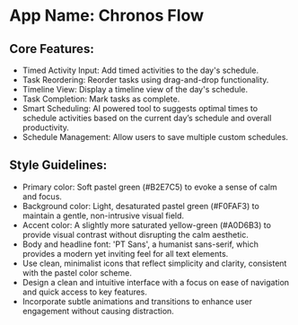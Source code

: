 # **App Name**: Chronos Flow

## Core Features:

- Timed Activity Input: Add timed activities to the day's schedule.
- Task Reordering: Reorder tasks using drag-and-drop functionality.
- Timeline View: Display a timeline view of the day's schedule.
- Task Completion: Mark tasks as complete.
- Smart Scheduling: AI powered tool to suggests optimal times to schedule activities based on the current day’s schedule and overall productivity.
- Schedule Management: Allow users to save multiple custom schedules.

## Style Guidelines:

- Primary color: Soft pastel green (#B2E7C5) to evoke a sense of calm and focus.
- Background color: Light, desaturated pastel green (#F0FAF3) to maintain a gentle, non-intrusive visual field.
- Accent color: A slightly more saturated yellow-green (#A0D6B3) to provide visual contrast without disrupting the calm aesthetic.
- Body and headline font: 'PT Sans', a humanist sans-serif, which provides a modern yet inviting feel for all text elements.
- Use clean, minimalist icons that reflect simplicity and clarity, consistent with the pastel color scheme.
- Design a clean and intuitive interface with a focus on ease of navigation and quick access to key features.
- Incorporate subtle animations and transitions to enhance user engagement without causing distraction.